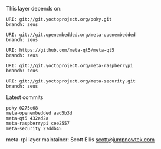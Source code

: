 This layer depends on:

    URI: git://git.yoctoproject.org/poky.git
    branch: zeus

    URI: git://git.openembedded.org/meta-openembedded
    branch: zeus

    URI: https://github.com/meta-qt5/meta-qt5
    branch: zeus

    URI: git://git.yoctoproject.org/meta-raspberrypi
    branch: zeus

    URI: git://git.yoctoproject.org/meta-security.git
    branch: zeus

Latest commits

    poky 0275e68
    meta-openembedded aad5b3d
    meta-qt5 432ad2a
    meta-raspberrypi cee2557
    meta-security 27ddb45

meta-rpi layer maintainer: Scott Ellis <scott@jumpnowtek.com>
